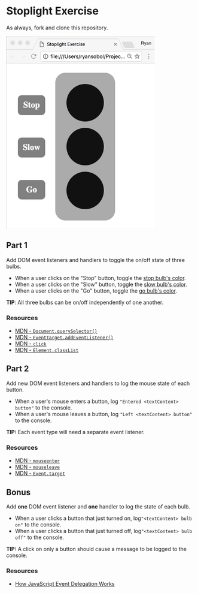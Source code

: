 # Stoplight Exercise

As always, fork and clone this repository.

![](stoplight.gif)

## Part 1

Add DOM event listeners and handlers to toggle the on/off state of three bulbs.

- When a user clicks on the "Stop" button, toggle the [stop bulb's color][stop-color].
- When a user clicks on the "Slow" button, toggle the [slow bulb's color][slow-color].
- When a user clicks on the "Go" button, toggle the [go bulb's color][go-color].

**TIP**: All three bulbs can be on/off independently of one another.

### Resources

- [MDN - `Document.querySelector()`](https://developer.mozilla.org/en-US/docs/Web/API/Document/querySelector)
- [MDN - `EventTarget.addEventListener()`](https://developer.mozilla.org/en-US/docs/Web/API/EventTarget/addEventListener)
- [MDN - `click`](https://developer.mozilla.org/en-US/docs/Web/Events/click)
- [MDN -  `Element.classList`](https://developer.mozilla.org/en-US/docs/Web/API/Element/classList)

## Part 2

Add new DOM event listeners and handlers to log the mouse state of each button.

- When a user's mouse enters a button, log `"Entered <textContent> button"` to the console.
- When a user's mouse leaves a button, log `"Left <textContent> button"` to the console.

**TIP:** Each event type will need a separate event listener.

### Resources

- [MDN - `mouseenter`](https://developer.mozilla.org/en-US/docs/Web/Events/mouseenter)
- [MDN - `mouseleave`](https://developer.mozilla.org/en-US/docs/Web/Events/mouseleave)
- [MDN - `Event.target`](https://developer.mozilla.org/en-US/docs/Web/API/Event/target)

## Bonus

Add **one** DOM event listener and **one** handler to log the state of each bulb.

- When a user clicks a button that just turned on, log`"<textContent> bulb on"` to the console.
- When a user clicks a button that just turned off, log`"<textContent> bulb off"` to the console.

**TIP:** A click on only a button should cause a message to be logged to the console.

### Resources

- [How JavaScript Event Delegation Works](https://davidwalsh.name/event-delegate)

[stop-color]: https://github.com/gSchool/stoplight-event-exercise/blob/master/index.css#L39
[slow-color]: https://github.com/gSchool/stoplight-event-exercise/blob/master/index.css#L43
[go-color]: https://github.com/gSchool/stoplight-event-exercise/blob/master/index.css#L47
